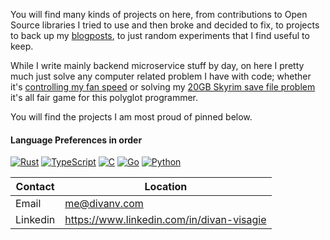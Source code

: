 You will find many kinds of projects on here, from contributions to Open Source libraries I tried to use and then broke and decided to fix, to projects to back up my [blogposts](https://divanv.com/), to just random experiments that I find useful to keep.

While I write mainly backend microservice stuff by day, on here I pretty much just solve any computer related problem I have with code; whether it's [controlling my fan speed](https://github.com/Sector-F-Labs/nv-settings-cli) or solving my [20GB Skyrim save file problem](https://github.com/divanvisagie/Arcanaeum) it's all fair game for this polyglot programmer.

You will find the projects I am most proud of pinned below.

#### Language Preferences in order
[![Rust](https://skillicons.dev/icons?i=rust)](https://github.com/divanvisagie?tab=repositories&q=&type=&language=rust&sort=)
[![TypeScript](https://skillicons.dev/icons?i=ts)](https://github.com/divanvisagie?tab=repositories&q=&type=&language=typescript&sort=)
[![C](https://skillicons.dev/icons?i=c)](https://github.com/divanvisagie?tab=repositories&q=&type=&language=c&sort=)
[![Go](https://skillicons.dev/icons?i=go)](https://github.com/divanvisagie?tab=repositories&q=&type=&language=go&sort=)
[![Python](https://skillicons.dev/icons?i=py)](https://github.com/divanvisagie?tab=repositories&q=&type=&language=python&sort=)

|Contact|Location|
|-|-|
|Email|me@divanv.com|
|Linkedin|https://www.linkedin.com/in/divan-visagie|
